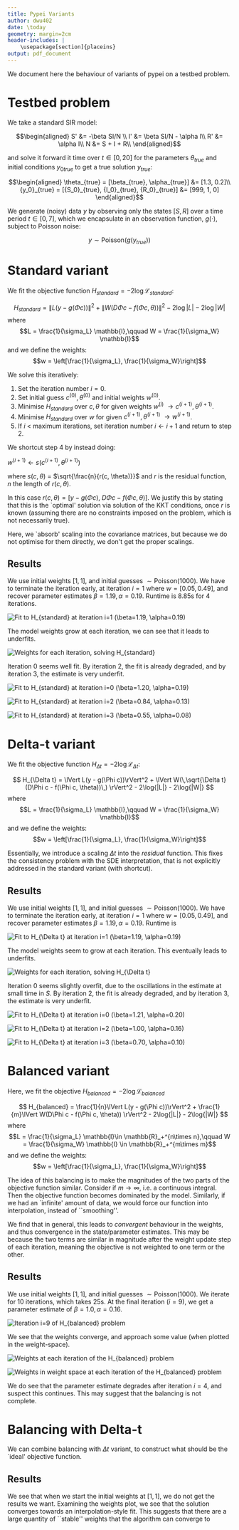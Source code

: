 ```yaml
---
title: Pypei Variants
author: dwu402
date: \today
geometry: margin=2cm
header-includes: |
    \usepackage[section]{placeins}
output: pdf_document
---
```


We document here the behaviour of variants of pypei on a testbed problem.

# Testbed problem

We take a standard SIR model:

$$\begin{aligned}
S' &= -\beta SI/N \\
I' &= \beta SI/N - \alpha I\\
R' &= \alpha I\\
N &= S + I + R\\
\end{aligned}$$

and solve it forward it time over $t \in [0, 20]$ for the parameters $\theta_{true}$ and initial conditions ${y_0}_{true}$ to get a true solution $y_{true}$:

$$\begin{aligned}
\theta_{true} = [\beta_{true}, \alpha_{true}] &= [1.3, 0.2]\\
{y_0}_{true} = [{S_0}_{true}, {I_0}_{true}, {R_0}_{true}] &= [999, 1, 0]
\end{aligned}$$

We generate (noisy) data $y$ by observing only the states $[S, R]$ over a time period $t \in [0, 7]$, which we encapsulate in an observation function, $g(\cdot)$, subject to Poisson noise:

$$y \sim \text{Poisson}(g(y_{true}))$$

# Standard variant

We fit the objective function $H_{standard} = -2\log\mathcal{L}_{standard}$:

$$
H_{standard} = \lVert L(y - g(\Phi c))\rVert^2 + \lVert W(D\Phi c - f(\Phi c, \theta)) \rVert^2 - 2\log{|L|} - 2\log{|W|}
$$
where
$$L = \frac{1}{\sigma_L} \mathbb{I},\qquad W = \frac{1}{\sigma_W} \mathbb{I}$$
and we define the weights:
$$w = \left[\frac{1}{\sigma_L}, \frac{1}{\sigma_W}\right]$$

We solve this iteratively:

1. Set the iteration number $i=0$.
2. Set initial guess $c^{(0)}, \theta^{(0)}$ and initial weights $w^{(0)}$.
3. Minimise $H_{standard}$ over $c, \theta$ for given weights $w^{(i)}$ $\to c^{(i+1)}, \theta^{(i+1)}$.
4. Minimise $H_{standard}$ over $w$ for given $c^{(i+1)}, \theta^{(i+1)}$ $\to w^{(i+1)}$.
5. If $i$ \< maximum iterations, set iteration number $i \gets i+1$ and return to step 2.

We shortcut step 4 by instead doing:

$w^{(i+1)} \gets s(c^{(i+1)}, \theta^{(i+1)})$
  
where $s(c, \theta)$ = $\sqrt{\frac{n}{r(c, \theta)}}$ and $r$ is the residual function, $n$ the length of $r(c, \theta)$.

In this case $r(c, \theta) = \left[y - g(\Phi c), \;D\Phi c - f(\Phi c, \theta)\right]$. We justify this by stating that this is the `optimal' solution via solution of the KKT conditions, once $r$ is known (assuming there are no constraints imposed on the problem, which is not necessarily true). 

Here, we `absorb' scaling into the covariance matrices, but because we do not optimise for them directly, we don't get the proper scalings.

## Results
We use initial weights $[1, 1]$, and initial guesses $\sim \text{Poisson}(1000)$.
We have to terminate the iteration early, at iteration $i=1$ where $w=[0.05, 0.49]$, and recover parameter estimates $\beta = 1.19, \alpha = 0.19$. Runtime is 8.85s for 4 iterations.

![Fit to $H_{standard}$ at iteration $i=1$ ($\beta=1.19, \alpha=0.19$)](img/standard_fit_iter1.png)

The model weights grow at each iteration, we can see that it leads to underfits.

![Weights for each iteration, solving $H_{standard}$](img/standard_weights.png)

Iteration 0 seems well fit. By iteration 2, the fit is already degraded, and by iteration 3, the estimate is very underfit.

![Fit to $H_{standard}$ at iteration $i=0$ ($\beta=1.20, \alpha=0.19$)](img/standard_fit_iter0.png)

![Fit to $H_{standard}$ at iteration $i=2$ ($\beta=0.84, \alpha=0.13$)](img/standard_fit_iter2.png)

![Fit to $H_{standard}$ at iteration $i=3$ ($\beta=0.55, \alpha=0.08$)](img/standard_fit_iter3.png)


# Delta-t variant
We fit the objective function $H_{\Delta t} = -2\log\mathcal{L}_{\Delta t}$:

$$
H_{\Delta t} = \lVert L(y - g(\Phi c))\rVert^2 + \lVert W(\,\sqrt{\Delta t}(D\Phi c - f(\Phi c, \theta))\,) \rVert^2 - 2\log{|L|} - 2\log{|W|}
$$
where
$$L = \frac{1}{\sigma_L} \mathbb{I},\qquad W = \frac{1}{\sigma_W} \mathbb{I}$$
and we define the weights:
$$w = \left[\frac{1}{\sigma_L}, \frac{1}{\sigma_W}\right]$$

Essentially, we introduce a scaling $\Delta t$ into the _residual_ function.
This fixes the consistency problem with the SDE interpretation, that is not explicitly addressed in the standard variant (with shortcut).

## Results

We use initial weights $[1, 1]$, and initial guesses $\sim \text{Poisson}(1000)$.
We have to terminate the iteration early, at iteration $i=1$ where $w=[0.05, 0.49]$, and recover parameter estimates $\beta = 1.19, \alpha = 0.19$. Runtime is 

![Fit to $H_{\Delta t}$ at iteration $i=1$ ($\beta=1.19, \alpha=0.19$)](img/dtvariant_fit_iter1.png)

The model weights seem to grow at each iteration. This eventually leads to underfits.

![Weights for each iteration, solving $H_{\Delta t}$](img/dtvariant_weights.png)

Iteration 0 seems slightly overfit, due to the oscillations in the estimate at small time in $S$. By iteration 2, the fit is already degraded, and by iteration 3, the estimate is very underfit.

![Fit to $H_{\Delta t}$ at iteration $i=0$ ($\beta=1.21, \alpha=0.20$)](img/dtvariant_fit_iter0.png)

![Fit to $H_{\Delta t}$ at iteration $i=2$ ($\beta=1.00, \alpha=0.16$)](img/dtvariant_fit_iter2.png)

![Fit to $H_{\Delta t}$ at iteration $i=3$ ($\beta=0.70, \alpha=0.10$)](img/dtvariant_fit_iter3.png)

# Balanced variant

Here, we fit the objective $H_{balanced} = -2\log \mathcal{L}_{balanced}$

$$
H_{balanced} = \frac{1}{n}\lVert L(y - g(\Phi c))\rVert^2 + \frac{1}{m}\lVert W(D\Phi c - f(\Phi c, \theta)) \rVert^2 - 2\log{|L|} - 2\log{|W|}
$$
where
$$L = \frac{1}{\sigma_L} \mathbb{I}\in \mathbb{R}_+^{n\times n},\qquad W = \frac{1}{\sigma_W} \mathbb{I} \in \mathbb{R}_+^{m\times m}$$
and we define the weights:
$$w = \left[\frac{1}{\sigma_L}, \frac{1}{\sigma_W}\right]$$

The idea of this balancing is to make the magnitudes of the two parts of the objective function similar.
Consider if $m \to \infty$, i.e. a continuous integral. Then the objective function becomes dominated by the model. Similarly, if we had an `infinite' amount of data, we would force our function into interpolation, instead of ``smoothing''.

We find that in general, this leads to _convergent_ behaviour in the weights, and thus convergence in the state/parameter estimates. This may be because the two terms are similar in magnitude after the weight update step of each iteration, meaning the objective is not weighted to one term or the other.

## Results

We use initial weights $[1, 1]$, and initial guesses $\sim \text{Poisson}(1000)$.
We iterate for 10 iterations, which takes 25s. At the final iteration ($i=9$), we get a parameter estimate of $\beta = 1.0, \alpha=0.16$.

![Iteration $i=9$ of $H_{balanced}$ problem](img/balance_iter9.png)

We see that the weights converge, and approach some value (when plotted in the weight-space).

![Weights at each iteration of the $H_{balanced}$ problem](img/balance_weight.png)

![Weights in weight space at each iteration of the $H_{balanced}$ problem](img/balance_weight_space.png)

We do see that the parameter estimate degrades after iteration $i=4$, and suspect this continues. This may suggest that the balancing is not complete.

# Balancing with Delta-t
We can combine balancing with $\Delta t$ variant, to construct what should be the `ideal' objective function.

## Results

We see that when we start the initial weights at $[1,1]$, we do not get the results we want. Examining the weights plot, we see that the solution converges towards an interpolation-style fit.
This suggests that there are a large quantity of ``stable'' weights that the algorithm can converge to
